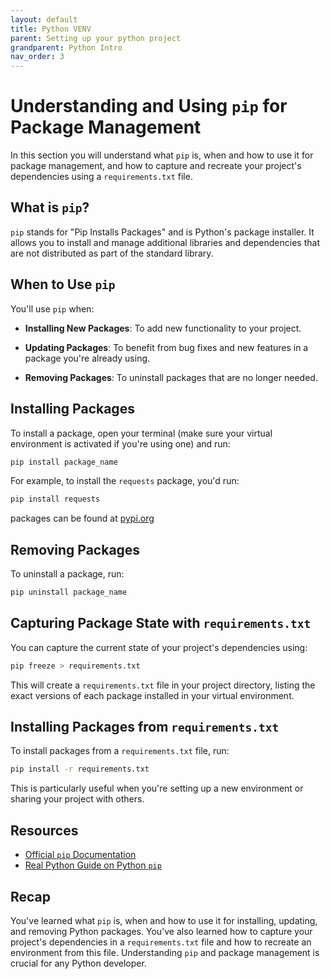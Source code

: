 ```yaml
---
layout: default
title: Python VENV
parent: Setting up your python project
grandparent: Python Intro
nav_order: 3
---
```


# Understanding and Using `pip` for Package Management

In this section you will understand what `pip` is, when and how to use it for package management, and how to capture and recreate your project's dependencies using a `requirements.txt` file.

## What is `pip`?

`pip` stands for "Pip Installs Packages" and is Python's package installer. It allows you to install and manage additional libraries and dependencies that are not distributed as part of the standard library.

## When to Use `pip`

You'll use `pip` when:

- **Installing New Packages**: To add new functionality to your project.
  
- **Updating Packages**: To benefit from bug fixes and new features in a package you're already using.
  
- **Removing Packages**: To uninstall packages that are no longer needed.

## Installing Packages

To install a package, open your terminal (make sure your virtual environment is activated if you're using one) and run:

```bash
pip install package_name
```

For example, to install the `requests` package, you'd run:

```bash
pip install requests
```

packages can be found at [pypi.org](https://pypi.org/)

## Removing Packages

To uninstall a package, run:

```bash
pip uninstall package_name
```

## Capturing Package State with `requirements.txt`

You can capture the current state of your project's dependencies using:

```bash
pip freeze > requirements.txt
```

This will create a `requirements.txt` file in your project directory, listing the exact versions of each package installed in your virtual environment.

## Installing Packages from `requirements.txt`

To install packages from a `requirements.txt` file, run:

```bash
pip install -r requirements.txt
```

This is particularly useful when you're setting up a new environment or sharing your project with others.

## Resources

- [Official `pip` Documentation](https://pip.pypa.io/en/stable/)
- [Real Python Guide on Python `pip`](https://realpython.com/what-is-pip/)

## Recap

You've learned what `pip` is, when and how to use it for installing, updating, and removing Python packages. You've also learned how to capture your project's dependencies in a `requirements.txt` file and how to recreate an environment from this file. Understanding `pip` and package management is crucial for any Python developer.
